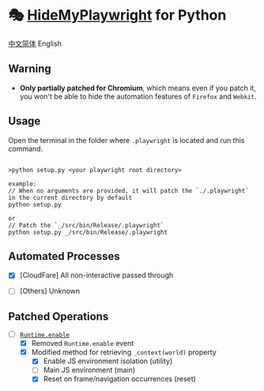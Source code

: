 # 🎭 [HideMyPlaywright](https://github.com/Nayuta-Team/HideMyPlaywright) for Python

[中文简体](./README.zh.md) English

## Warning

* **Only partially patched for Chromium**, which means even if you patch it, you won't be able to hide the automation features of `Firefox` and `Webkit`.

## Usage

Open the terminal in the folder where `.playwright` is located and run this command.

```batch

>python setup.py <your playwright root directory>

example:
// When no arguments are provided, it will patch the `./.playwright` in the current directory by default
python setup.py

or
// Patch the `_/src/bin/Release/.playwright`
python setup.py _/src/bin/Release/.playwright
```

## Automated Processes

* [x] [CloudFare] All non-interactive passed through

* [ ] [Others] Unknown

## Patched Operations

* [ ] [`Runtime.enable`](https://chromedevtools.github.io/devtools-protocol/tot/Runtime/#method-enable)
  * [x] Removed `Runtime.enable` event
  * [x] Modified method for retrieving `_context(world)` property
    * [x] Enable JS environment isolation (utility)
    * [ ] Main JS environment (main)
    * [x] Reset on frame/navigation occurrences (reset)
